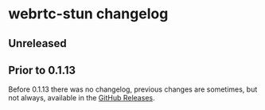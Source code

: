 # webrtc-stun changelog

## Unreleased

## Prior to 0.1.13

Before 0.1.13 there was no changelog, previous changes are sometimes, but not always, available in the [GitHub Releases](https://github.com/webrtc-rs/stun/releases).

